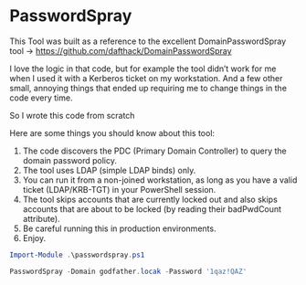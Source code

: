 # PasswordSpray
This Tool was built as a reference to the excellent DomainPasswordSpray tool -> https://github.com/dafthack/DomainPasswordSpray

I love the logic in that code, but for example the tool didn’t work for me when I used it with a Kerberos ticket on my workstation.
And a few other small, annoying things that ended up requiring me to change things in the code every time.

So I wrote this code from scratch

Here are some things you should know about this tool:
1. The code discovers the PDC (Primary Domain Controller) to query the domain password policy.
2. The tool uses LDAP (simple LDAP binds) only.
3. You can run it from a non-joined workstation, as long as you have a valid ticket (LDAP/KRB-TGT) in your PowerShell session.
4. The tool skips accounts that are currently locked out and also skips accounts that are about to be locked (by reading their badPwdCount attribute).
5. Be careful running this in production environments.
6. Enjoy.

```powershell
Import-Module .\passwordspray.ps1

PasswordSpray -Domain godfather.locak -Password '1qaz!QAZ'
```

